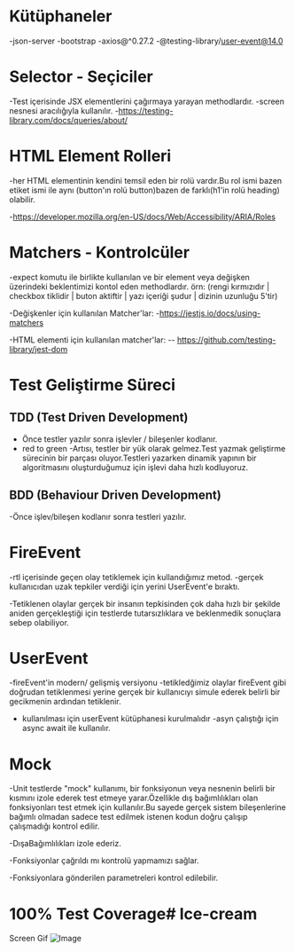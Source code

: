 # Kütüphaneler 

-json-server
-bootstrap
-axios@^0.27.2
-@testing-library/user-event@14.0

# Selector - Seçiciler

-Test içerisinde JSX elementlerini çağırmaya yarayan methodlardır.
-screen nesnesi aracılığıyla kullanılır.
-https://testing-library.com/docs/queries/about/

# HTML Element Rolleri 
-her HTML elementinin kendini temsil eden bir rolü vardır.Bu rol ismi
bazen etiket ismi ile aynı (button'ın rolü button)bazen de farklı(h1'in rolü heading) olabilir.

-https://developer.mozilla.org/en-US/docs/Web/Accessibility/ARIA/Roles

# Matchers - Kontrolcüler
-expect komutu ile birlikte kullanılan ve bir element veya değişken üzerindeki
beklentimizi kontol eden methodlardır. 
örn: (rengi kırmızıdır | checkbox tiklidir | buton aktiftir | yazı içeriği şudur | dizinin uzunluğu 5'tir)

-Değişkenler için kullanılan Matcher'lar:
-https://jestjs.io/docs/using-matchers

-HTML elementi için kullanılan matcher'lar:
-- https://github.com/testing-library/jest-dom

# Test Geliştirme Süreci

## TDD (Test Driven Development)
 - Önce testler yazılır sonra işlevler / bileşenler kodlanır.
 - red to green
 -Artısı, testler bir yük olarak gelmez.Test yazmak geliştirme sürecinin bir parçası oluyor.Testleri yazarken dinamik yapının bir algoritmasını oluşturduğumuz için işlevi daha hızlı kodluyoruz.

## BDD (Behaviour Driven Development)

-Önce işlev/bileşen kodlanır sonra testleri yazılır.

# FireEvent

-rtl içerisinde geçen olay tetiklemek için kullandığımız metod.
-gerçek kullanıcıdan uzak tepkiler verdiği için yerini UserEvent'e bıraktı.

-Tetiklenen olaylar gerçek bir insanın tepkisinden çok daha hızlı bir şekilde aniden gerçekleştiği için testlerde tutarsızlıklara ve beklenmedik sonuçlara sebep olabiliyor.

# UserEvent
-fireEvent'in modern/ gelişmiş versiyonu
-tetikledğimiz olaylar fireEvent gibi doğrudan tetiklenmesi yerine gerçek bir kullanıcıyı simule ederek belirli bir gecikmenin ardından tetiklenir.
- kullanılması için userEvent kütüphanesi kurulmalıdır
-asyn çalıştığı için async await ile kullanılır.

# Mock

-Unit testlerde "mock" kullanımı, bir fonksiyonun veya nesnenin belirli
bir kısmını izole ederek test etmeye yarar.Özellikle dış bağımlılıkları olan 
fonksiyonları test etmek için kullanılır.Bu sayede gerçek sistem bileşenlerine bağımlı olmadan sadece test edilmek istenen kodun doğru çalışıp çalışmadığı kontrol edilir.

-DışaBağımlılıkları izole ederiz.

-Fonksiyonlar çağrıldı mı kontrolü yapmamızı sağlar.

-Fonksiyonlara gönderilen parametreleri kontrol edilebilir.

# 100% Test Coverage# Ice-cream

Screen Gif
![Image](https://github.com/user-attachments/assets/e1031cc4-0bcf-415e-91b6-fa448ee75310)
